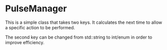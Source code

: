 # PulseManager

This is a simple class that takes two keys. It calculates the next time to allow a specific action to be performed.

The second key can be changed from std::string to int/enum in order to improve efficiency.
